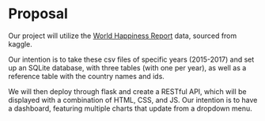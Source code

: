 # Proposal

Our project will utilize the [World Happiness Report](https://www.kaggle.com/unsdsn/world-happiness) data, sourced from kaggle.

Our intention is to take these csv files of specific years (2015-2017) and set up an SQLite database, with three tables (with one per year), as well as a reference table with the country names and ids.

We will then deploy through flask and create a RESTful API, which will be displayed with a combination of HTML, CSS, and JS. Our intention is to have a dashboard, featuring multiple charts that update from a dropdown menu.

